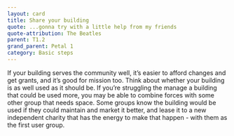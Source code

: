 ```yaml
---
layout: card
title: Share your building
quote: ...gonna try with a little help from my friends
quote-attribution: The Beatles
parent: T1.2
grand_parent: Petal 1
category: Basic steps
---
```


If your building serves the community well, it’s easier to afford changes and get grants, and it’s good for mission too. Think about whether your building is as well used as it should be.  If you’re struggling the manage a building that could be used more, you may be able to combine forces with some other group that needs space.  Some groups know the building would be used if they could maintain and market it better, and lease it to a new independent charity that has the energy to make that happen - with them as the first user group.


